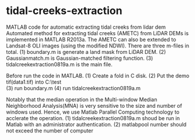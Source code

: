 # tidal-creeks-extraction
MATLAB code for automatic extracting tidal creeks from lidar dem
Automated method for extracting tidal creeks (AMETC) from LiDAR DEMs is implemented in MATLAB R2013a. The AMETC can also be extended to Landsat-8 OLI images (using the modified NDWI). There are three m-files in total.
(1) boundary.m      is generate a land mask from LiDAR DEM. 
(2) Gaussianmatch.m is Gaussian-matched filtering function.
(3) tidalcreekextraction0819a.m is the main file.

Before run the code in MATLAB.
(1) Create a fold in C disk.
(2) Put the demo tif(data1.tif) into C:\test\
(3) run boundary.m
(4) run tidalcreekextraction0819a.m

Notably that the median operation in the Multi-window Median Neighborhood Analysis(MNA) is very sensitive to the size and number of windows used. Hence, we use Matlab Parallel Computing technology to acclerate the operation. 
(1) tidalcreekextraction0819a.m shoud be run in Matlab with an administrator authentication. 
(2) matlabpool number should not exceed the number of computer
